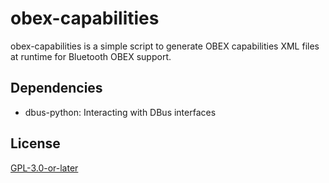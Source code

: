 # obex-capabilities

obex-capabilities is a simple script to generate OBEX capabilities XML files at 
runtime for Bluetooth OBEX support.

## Dependencies

- dbus-python: Interacting with DBus interfaces

## License

[GPL-3.0-or-later](LICENSE)
